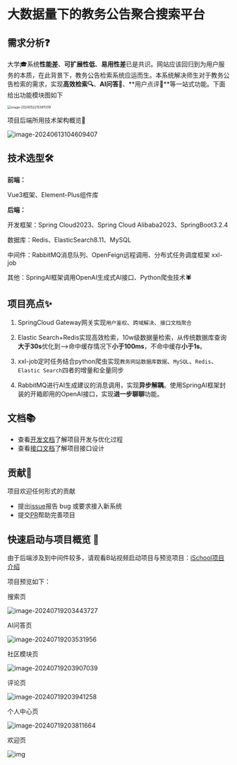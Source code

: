 # 大数据量下的教务公告聚合搜索平台

## 需求分析❓

​		大学🎓系统**性能差**、**可扩展性低**、**易用性差**已是共识。网站应该回归到为用户服务的本质，在此背景下，教务公告检索系统应运而生。本系统解决师生对于教务公告检索的需求，实现**高效检索🔍**、**AI问答🤖**、**用户点评💭**等一站式功能。下面给出功能模块图如下

<img src="https://my-picture-bed1-1321100201.cos.ap-beijing.myqcloud.com/mypictures/image-20240522153811319.png" alt="image-20240522153811319" style="zoom:50%;" />

项目后端所用技术架构概览👀

![image-20240613104609407](https://my-picture-bed1-1321100201.cos.ap-beijing.myqcloud.com/mypictures/image-20240613104609407.png)

## 技术选型🛠️

**前端：**

Vue3框架、Element-Plus组件库

**后端：**

开发框架：Spring Cloud2023、Spring Cloud Alibaba2023、SpringBoot3.2.4

数据库：Redis、ElasticSearch8.11、MySQL

中间件：RabbitMQ消息队列、OpenFeign远程调用、分布式任务调度框架 xxl-job

其他：SpringAI框架调用OpenAI生成式AI接口、Python爬虫技术🕷️

## 项目亮点✨

1. SpringCloud Gateway网关实现`用户鉴权`、`跨域解决`、`接口文档聚合`

2. Elastic Search+Redis实现高效检索，10w级数据量检索，从传统数据库查询**大于30s**优化到—>命中缓存情况下**小于100ms**，不命中缓存**小于1s**。

3. xxl-job定时任务结合python爬虫实现`教务网站数据库数据`、`MySQL`、`Redis`、`Elastic Search`四者的增量和全量同步

4. RabbitMQ进行AI生成建议的消息调用，实现**异步解耦**。使用SpringAI框架封装的开箱即用的OpenAI接口，实现**进一步聊聊**功能。

## 文档📚

- 查看[开发文档](https://github.com/AZCodingAccount/iSchool/blob/main/开发文档.md)了解项目开发与优化过程
- 查看[接口文档](https://github.com/AZCodingAccount/iSchool/tree/main/接口文档)了解项目接口设计

## 贡献🤝

项目欢迎任何形式的贡献

- 提出[issue](https://github.com/AZCodingAccount/iSchool/issues)报告 bug 或要求接入新系统
- 提交[PR](https://github.com/AZCodingAccount/iSchool/pulls)帮助完善项目

## 快速启动与项目概览 🚀

由于后端涉及到中间件较多，请观看B站视频启动项目与预览项目：[iSchool项目介绍](https://space.bilibili.com/501122856)

项目预览如下：

搜索页

![image-20240719203443727](https://my-picture-bed1-1321100201.cos.ap-beijing.myqcloud.com/mypictures/image-20240719203443727.png)

AI问答页

![image-20240719203531956](https://my-picture-bed1-1321100201.cos.ap-beijing.myqcloud.com/mypictures/image-20240719203531956.png)

社区模块页

![image-20240719203907039](https://my-picture-bed1-1321100201.cos.ap-beijing.myqcloud.com/mypictures/image-20240719203907039.png)

评论页

![image-20240719203941258](https://my-picture-bed1-1321100201.cos.ap-beijing.myqcloud.com/mypictures/image-20240719203941258.png)

个人中心页

![image-20240719203811664](https://my-picture-bed1-1321100201.cos.ap-beijing.myqcloud.com/mypictures/image-20240719203811664.png)

欢迎页

![img](https://my-picture-bed1-1321100201.cos.ap-beijing.myqcloud.com/mypictures/clip_image002.jpg)
